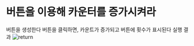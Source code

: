 # 버튼을 이용해 카운터를 증가시켜라

버튼을 생성한다
버튼을 클릭하면, 카운트가 증가되고 버튼에 횟수가 표시된다
실행 결과
![return](https://github.com/Hongkyoungseuk/TestButtonEvent/assets/117065210/281fe643-669c-4f82-98e2-cfa54f248de9.PNG)
